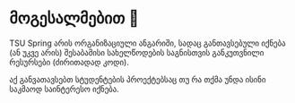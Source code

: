 # მოგესალმებით 👋

TSU Spring არის ორგანიზაციული ანგარიში, სადაც განთავსებული იქნება (ან უკვე არის) შესაბამისი სახელწოდების საგნისთვის განკუთვნილი რესურსები (ძირითადად კოდი).

აქ განვათავსებთ სტუდენტების პროექტებსაც თუ რა თქმა უნდა ისინი საკმაოდ საინტერესო იქნება.
